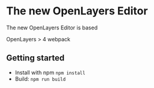 # The new OpenLayers Editor

The new OpenLayers Editor is based

OpenLayers > 4
webpack


## Getting started
- Install with npm `npm install`
- Build: `npm run build`
